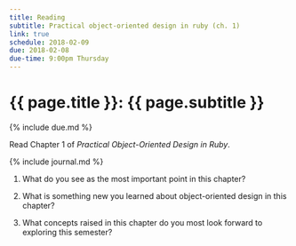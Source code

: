 ```yaml
---
title: Reading
subtitle: Practical object-oriented design in ruby (ch. 1)
link: true
schedule: 2018-02-09
due: 2018-02-08
due-time: 9:00pm Thursday
---
```

# {{ page.title }}: {{ page.subtitle }}

{% include due.md %}

Read Chapter 1 of _Practical Object-Oriented Design in Ruby_.  

{% include journal.md %}

1. What do you see as the most important point in this chapter?

2. What is something new you learned about object-oriented design in this chapter?

3. What concepts raised in this chapter do you most look forward to exploring this semester?

